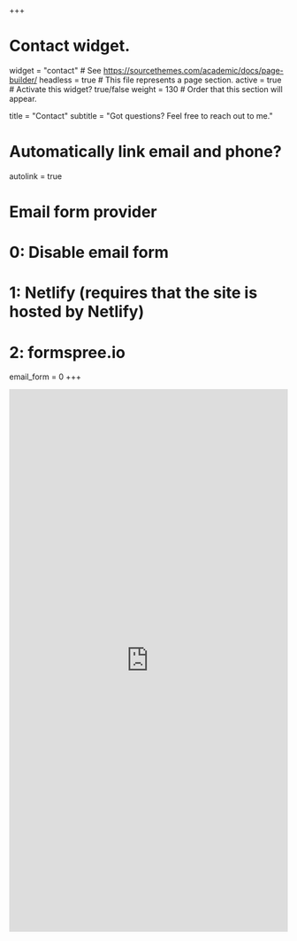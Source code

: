 +++
# Contact widget.
widget = "contact"  # See https://sourcethemes.com/academic/docs/page-builder/
headless = true  # This file represents a page section.
active = true  # Activate this widget? true/false
weight = 130  # Order that this section will appear.

title = "Contact"
subtitle = "Got questions? Feel free to reach out to me."

# Automatically link email and phone?
autolink = true

# Email form provider
#   0: Disable email form
#   1: Netlify (requires that the site is hosted by Netlify)
#   2: formspree.io
email_form = 0
+++
<iframe src="https://docs.google.com/forms/d/e/1FAIpQLSctwSu9vF_8fZL-WA_wO5SGAAwRqlicLXBPT4VhFZNZqr2xDw/viewform?embedded=true" width="100%" height="980" frameborder="0" marginheight="0" marginwidth="0">Loading…</iframe>
